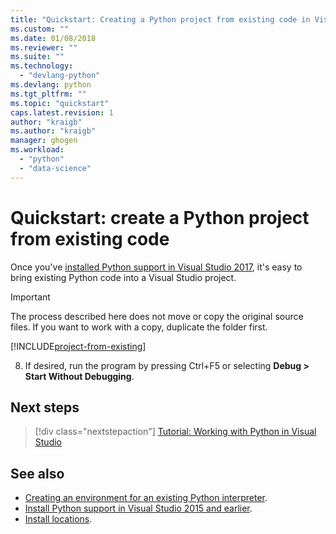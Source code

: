 ```yaml
---
title: "Quickstart: Creating a Python project from existing code in Visual Studio | Microsoft Docs"
ms.custom: ""
ms.date: 01/08/2018
ms.reviewer: ""
ms.suite: ""
ms.technology: 
  - "devlang-python"
ms.devlang: python
ms.tgt_pltfrm: ""
ms.topic: "quickstart"
caps.latest.revision: 1
author: "kraigb"
ms.author: "kraigb"
manager: ghogen
ms.workload: 
  - "python"
  - "data-science"
---
```


# Quickstart: create a Python project from existing code

Once you've [installed Python support in Visual Studio 2017](installing-python-support-in-visual-studio.md), it's easy to bring existing Python code into a Visual Studio project.

> [!Important]
> The process described here does not move or copy the original source files. If you want to work with a copy, duplicate the folder first.

[!INCLUDE[project-from-existing](includes/project-from-existing.md)]

8. If desired, run the program by pressing Ctrl+F5 or selecting **Debug > Start Without Debugging**.

## Next steps

> [!div class="nextstepaction"]
> [Tutorial: Working with Python in Visual Studio](tutorial-working-with-python-in-visual-studio-step-01-create-project.md)

## See also

- [Creating an environment for an existing Python interpreter](managing-python-environments-in-visual-studio.md#creating-an-environment-for-an-existing-interpreter).
- [Install Python support in Visual Studio 2015 and earlier](installing-python-support-in-visual-studio.md).
- [Install locations](installing-python-support-in-visual-studio.md#install-locations).
